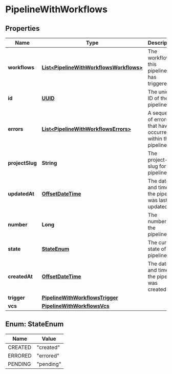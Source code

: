 

# PipelineWithWorkflows

## Properties

Name | Type | Description | Notes
------------ | ------------- | ------------- | -------------
**workflows** | [**List&lt;PipelineWithWorkflowsWorkflows&gt;**](PipelineWithWorkflowsWorkflows.md) | The workflows this pipeline has triggered. | 
**id** | [**UUID**](UUID.md) | The unique ID of the pipeline. | 
**errors** | [**List&lt;PipelineWithWorkflowsErrors&gt;**](PipelineWithWorkflowsErrors.md) | A sequence of errors that have occurred within the pipeline. | 
**projectSlug** | **String** | The project-slug for the pipeline. | 
**updatedAt** | [**OffsetDateTime**](OffsetDateTime.md) | The date and time the pipeline was last updated. |  [optional]
**number** | **Long** | The number of the pipeline. | 
**state** | [**StateEnum**](#StateEnum) | The current state of the pipeline. | 
**createdAt** | [**OffsetDateTime**](OffsetDateTime.md) | The date and time the pipeline was created. | 
**trigger** | [**PipelineWithWorkflowsTrigger**](PipelineWithWorkflowsTrigger.md) |  | 
**vcs** | [**PipelineWithWorkflowsVcs**](PipelineWithWorkflowsVcs.md) |  |  [optional]



## Enum: StateEnum

Name | Value
---- | -----
CREATED | &quot;created&quot;
ERRORED | &quot;errored&quot;
PENDING | &quot;pending&quot;



